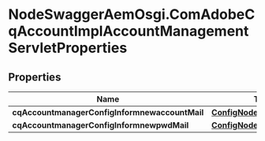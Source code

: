 # NodeSwaggerAemOsgi.ComAdobeCqAccountImplAccountManagementServletProperties

## Properties
Name | Type | Description | Notes
------------ | ------------- | ------------- | -------------
**cqAccountmanagerConfigInformnewaccountMail** | [**ConfigNodePropertyString**](ConfigNodePropertyString.md) |  | [optional] 
**cqAccountmanagerConfigInformnewpwdMail** | [**ConfigNodePropertyString**](ConfigNodePropertyString.md) |  | [optional] 



